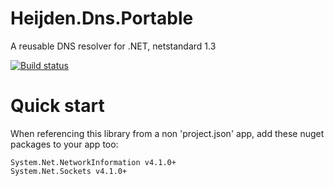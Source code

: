# Heijden.Dns.Portable

A reusable DNS resolver for .NET, netstandard 1.3

[![Build status](https://ci.appveyor.com/api/projects/status/ff0wgqvoyaoktvqn/branch/master?svg=true)](https://ci.appveyor.com/project/softlion/heijden-dns/branch/master)

# Quick start

When referencing this library from a non 'project.json' app, add these nuget packages to your app too:

    System.Net.NetworkInformation v4.1.0+
    System.Net.Sockets v4.1.0+
